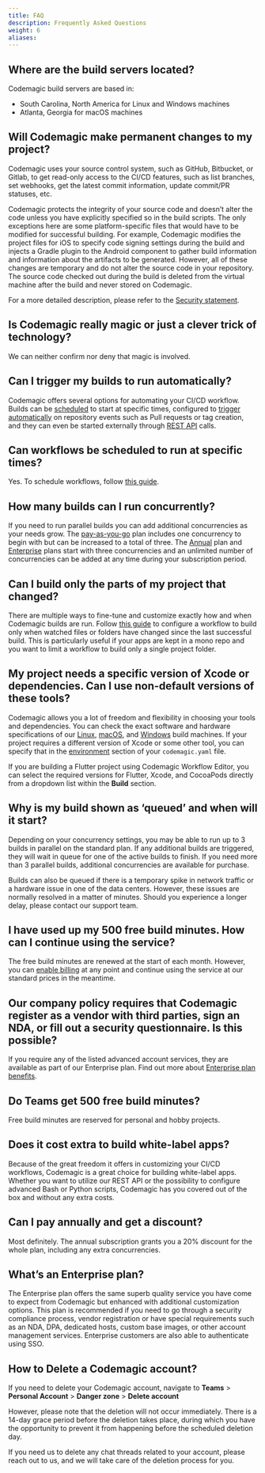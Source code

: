 ```yaml
---
title: FAQ
description: Frequently Asked Questions
weight: 6
aliases:
---
```


## Where are the build servers located?
Codemagic build servers are based in:
- South Carolina, North America for Linux and Windows machines
- Atlanta, Georgia for macOS machines

## Will Codemagic make permanent changes to my project?
Codemagic uses your source control system, such as GitHub, Bitbucket, or Gitlab, to get read-only access to the CI/CD features, such as list branches, set webhooks, get the latest commit information, update commit/PR statuses, etc. 

Codemagic protects the integrity of your source code and doesn’t alter the code unless you have explicitly specified so in the build scripts. The only exceptions here are some platform-specific files that would have to be modified for successful building. For example, Codemagic modifies the project files for iOS to specify code signing settings during the build and injects a Gradle plugin to the Android component to gather build information and information about the artifacts to be generated. However, all of these changes are temporary and do not alter the source code in your repository. The source code checked out during the build is deleted from the virtual machine after the build and never stored on Codemagic.

For a more detailed description, please refer to the [Security statement](https://codemagic.io/security-statement/).

## Is Codemagic really magic or just a clever trick of technology?
We can neither confirm nor deny that magic is involved.

## Can I trigger my builds to run automatically?
Codemagic offers several options for automating your CI/CD workflow. Builds can be [scheduled](https://docs.codemagic.io/yaml-running-builds/scheduling/) to start at specific times, configured to [trigger automatically](https://docs.codemagic.io/yaml-running-builds/starting-builds-automatically/) on repository events such as Pull requests or tag creation, and they can even be started externally through [REST API](https://docs.codemagic.io/rest-api/builds/) calls.

## Can workflows be scheduled to run at specific times?
Yes. To schedule workflows, follow [this guide](https://docs.codemagic.io/yaml-running-builds/scheduling/).

## How many builds can I run concurrently?
If you need to run parallel builds you can add additional concurrencies as your needs grow. The [pay-as-you-go](https://docs.codemagic.io/billing/pricing/#pricing-for-teams) plan includes one concurrency to begin with but can be increased to a total of three. The [Annual](https://docs.codemagic.io/billing/pricing/#annual-plan-with-20-discount) plan and [Enterprise](https://docs.codemagic.io/billing/pricing/#enterprise-plan) plans start with three concurrencies and an unlimited number of concurrencies can be added at any time during your subscription period.

## Can I build only the parts of my project that changed?
There are multiple ways to fine-tune and customize exactly how and when Codemagic builds are run. Follow [this guide](https://docs.codemagic.io/yaml-running-builds/starting-builds-automatically/#using-when-to-run-or-skip-builds) to configure a workflow to build only when watched files or folders have changed since the last successful build. This is particularly useful if your apps are kept in a mono repo and you want to limit a workflow to build only a single project folder.

## My project needs a specific version of Xcode or dependencies. Can I use non-default versions of these tools?
Codemagic allows you a lot of freedom and flexibility in choosing your tools and dependencies. You can check the exact software and hardware specifications of our [Linux](https://docs.codemagic.io/specs/versions-linux/), [macOS](https://docs.codemagic.io/specs/versions-macos/), and [Windows](https://docs.codemagic.io/specs/versions-windows/) build machines. If your project requires a different version of Xcode or some other tool, you can specify that in the [environment](https://docs.codemagic.io/yaml-basic-configuration/yaml-getting-started/#environment) section of your `codemagic.yaml` file.

If you are building a Flutter project using Codemagic Workflow Editor, you can select the required versions for Flutter, Xcode, and CocoaPods directly from a dropdown list within the **Build** section.

## Why is my build shown as ‘queued’ and when will it start?
Depending on your concurrency settings, you may be able to run up to 3 builds in parallel on the standard plan. If any additional builds are triggered, they will wait in queue for one of the active builds to finish. If you need more than 3 parallel builds, additional concurrencies are available for purchase.
	
Builds can also be queued if there is a temporary spike in network traffic or a hardware issue in one of the data centers. However, these issues are normally resolved in a matter of minutes. Should you experience a longer delay, please contact our support team.

## I have used up my 500 free build minutes. How can I continue using the service?
The free build minutes are renewed at the start of each month. However, you can [enable billing](https://docs.codemagic.io/billing/billing/#enabling-billing) at any point and continue using the service at our standard prices in the meantime.

## Our company policy requires that Codemagic register as a vendor with third parties, sign an NDA, or fill out a security questionnaire. Is this possible?
If you require any of the listed advanced account services, they are available as part of our Enterprise plan. Find out more about [Enterprise plan benefits](https://codemagic.io/enterprise/).

## Do Teams get 500 free build minutes?
Free build minutes are reserved for personal and hobby projects.

## Does it cost extra to build white-label apps?
Because of the great freedom it offers in customizing your CI/CD workflows, Codemagic is a great choice for building white-label apps. Whether you want to utilize our REST API or the possibility to configure advanced Bash or Python scripts, Codemagic has you covered out of the box and without any extra costs.

## Can I pay annually and get a discount?
Most definitely. The annual subscription grants you a 20% discount for the whole plan, including any extra concurrencies.

## What’s an Enterprise plan?
The Enterprise plan offers the same superb quality service you have come to expect from Codemagic but enhanced with additional customization options. This plan is recommended if you need to go through a security compliance process, vendor registration or have special requirements such as an NDA, DPA, dedicated hosts, custom base images, or other account management services. Enterprise customers are also able to authenticate using SSO.

## How to Delete a Codemagic account?
If you need to delete your Codemagic account, navigate to **Teams** > **Personal Account** > **Danger zone** > **Delete account**

However, please note that the deletion will not occur immediately. There is a 14-day grace period before the deletion takes place, during which you have the opportunity to prevent it from happening before the scheduled deletion day.

If you need us to delete any chat threads related to your account, please reach out to us, and we will take care of the deletion process for you.

